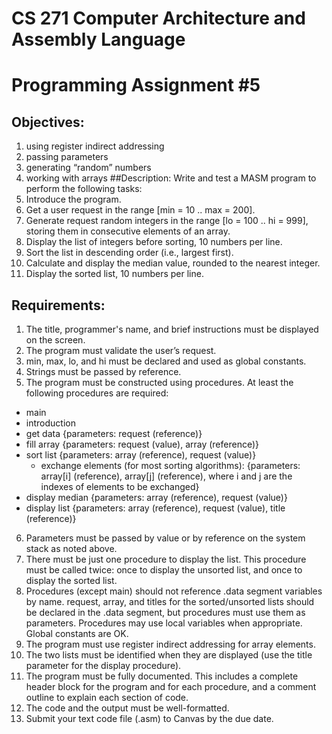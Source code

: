 # CS 271 Computer Architecture and Assembly Language
# Programming Assignment #5
## Objectives:
1. using register indirect addressing
2. passing parameters
3. generating “random” numbers
4. working with arrays
##Description:
Write and test a MASM program to perform the following tasks:
1. Introduce the program.
2. Get a user request in the range [min = 10 .. max = 200].
3. Generate request random integers in the range [lo = 100 .. hi = 999], storing them in consecutive elements
of an array.
4. Display the list of integers before sorting, 10 numbers per line.
5. Sort the list in descending order (i.e., largest first).
6. Calculate and display the median value, rounded to the nearest integer.
7. Display the sorted list, 10 numbers per line.
## Requirements:
1. The title, programmer's name, and brief instructions must be displayed on the screen.
2. The program must validate the user’s request.
3. min, max, lo, and hi must be declared and used as global constants.
4. Strings must be passed by reference.
5. The program must be constructed using procedures. At least the following procedures are required:
  * main
  * introduction
  * get data {parameters: request (reference)}
  * fill array {parameters: request (value), array (reference)}
  * sort list {parameters: array (reference), request (value)}
      * exchange elements (for most sorting algorithms): {parameters: array[i] (reference),
array[j] (reference), where i and j are the indexes of elements to be exchanged}
  * display median {parameters: array (reference), request (value)}
  * display list {parameters: array (reference), request (value), title (reference)}
6. Parameters must be passed by value or by reference on the system stack as noted above.
7. There must be just one procedure to display the list. This procedure must be called twice: once to display
the unsorted list, and once to display the sorted list.
8. Procedures (except main) should not reference .data segment variables by name. request, array, and titles
for the sorted/unsorted lists should be declared in the .data segment, but procedures must use them as
parameters. Procedures may use local variables when appropriate. Global constants are OK.
9. The program must use register indirect addressing for array elements.
10. The two lists must be identified when they are displayed (use the title parameter for the display
procedure).
11. The program must be fully documented. This includes a complete header block for the program and for
each procedure, and a comment outline to explain each section of code.
12. The code and the output must be well-formatted.
13. Submit your text code file (.asm) to Canvas by the due date. 
